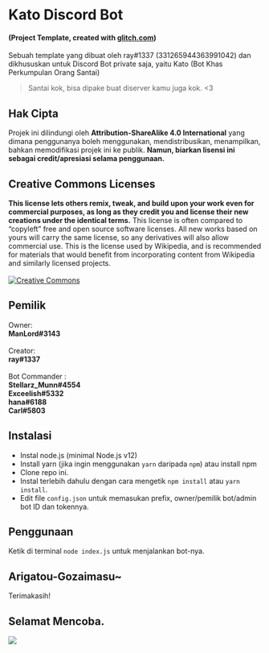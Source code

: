 # Kato Discord Bot 
#### (Project Template, created with [glitch.com](https://glitch.com))

Sebuah template yang dibuat oleh ray#1337 (331265944363991042) dan dikhususkan untuk Discord Bot private saja, yaitu Kato (Bot Khas Perkumpulan Orang Santai)

> Santai kok, bisa dipake buat diserver kamu juga kok. <3

## Hak Cipta
Projek ini dilindungi oleh **Attribution-ShareAlike 4.0 International** yang dimana penggunanya boleh menggunakan, mendistribusikan, menampilkan, bahkan
memodifikasi projek ini ke publik. __Namun, biarkan lisensi ini sebagai credit/apresiasi selama penggunaan.__

## Creative Commons Licenses
**This license lets others remix, tweak, and build upon your work even for commercial purposes, as long as they credit you and license their new creations under the identical terms.** This license is often compared to “copyleft” free and open source software licenses. All new works based on yours will carry the same license, so any derivatives will also allow commercial use. This is the license used by Wikipedia, and is recommended for materials that would benefit from incorporating content from Wikipedia and similarly licensed projects.
<br><br>
[![Creative Commons](https://i.creativecommons.org/l/by-sa/4.0/88x31.png)](https://creativecommons.org/licenses/by-sa/4.0/ "Redirect to Creative Commons")

## Pemilik
Owner:  <br>
**ManLord#3143** <br>
<br>
Creator:  <br>
**ray#1337** <br>
<br>
Bot Commander :  <br>
**Stellarz_Munn#4554** <br>
**Exceelish#5332** <br>
**hana#6188** <br>
**Carl#5803** <br>


## Instalasi
- Instal node.js (minimal Node.js v12)
- Install yarn (jika ingin menggunakan `yarn` daripada `npm`) atau install npm
- Clone repo ini.
- Instal terlebih dahulu dengan cara mengetik `npm install` atau `yarn install`.<br>
- Edit file `config.json` untuk memasukan prefix, owner/pemilik bot/admin bot ID dan tokennya.

## Penggunaan
Ketik di terminal `node index.js` untuk menjalankan bot-nya.

## Arigatou-Gozaimasu~
Terimakasih!

## Selamat Mencoba.
![](https://cdn.discordapp.com/avatars/578144365009043466/132d6b4165ed2f78074b9456ef5feace.webp?size=256)

